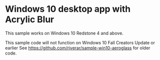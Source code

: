 # Windows 10 desktop app with Acrylic Blur

This sample works on Windows 10 Redstone 4 and above.

This sample code will not function on Windows 10 Fall Creators Update or earlier
See https://github.com/riverar/sample-win10-aeroglass for older code.
